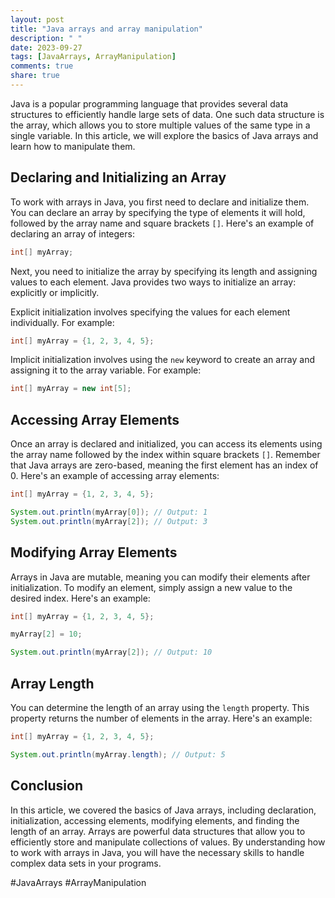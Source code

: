 ```yaml
---
layout: post
title: "Java arrays and array manipulation"
description: " "
date: 2023-09-27
tags: [JavaArrays, ArrayManipulation]
comments: true
share: true
---
```


Java is a popular programming language that provides several data structures to efficiently handle large sets of data. One such data structure is the array, which allows you to store multiple values of the same type in a single variable. In this article, we will explore the basics of Java arrays and learn how to manipulate them.

## Declaring and Initializing an Array

To work with arrays in Java, you first need to declare and initialize them. You can declare an array by specifying the type of elements it will hold, followed by the array name and square brackets `[]`. Here's an example of declaring an array of integers:

```java
int[] myArray;
```

Next, you need to initialize the array by specifying its length and assigning values to each element. Java provides two ways to initialize an array: explicitly or implicitly.

Explicit initialization involves specifying the values for each element individually. For example:

```java
int[] myArray = {1, 2, 3, 4, 5};
```

Implicit initialization involves using the `new` keyword to create an array and assigning it to the array variable. For example:

```java
int[] myArray = new int[5];
```

## Accessing Array Elements

Once an array is declared and initialized, you can access its elements using the array name followed by the index within square brackets `[]`. Remember that Java arrays are zero-based, meaning the first element has an index of 0. Here's an example of accessing array elements:

```java
int[] myArray = {1, 2, 3, 4, 5};

System.out.println(myArray[0]); // Output: 1
System.out.println(myArray[2]); // Output: 3
```

## Modifying Array Elements

Arrays in Java are mutable, meaning you can modify their elements after initialization. To modify an element, simply assign a new value to the desired index. Here's an example:

```java
int[] myArray = {1, 2, 3, 4, 5};

myArray[2] = 10;

System.out.println(myArray[2]); // Output: 10
```

## Array Length

You can determine the length of an array using the `length` property. This property returns the number of elements in the array. Here's an example:

```java
int[] myArray = {1, 2, 3, 4, 5};

System.out.println(myArray.length); // Output: 5
```

## Conclusion

In this article, we covered the basics of Java arrays, including declaration, initialization, accessing elements, modifying elements, and finding the length of an array. Arrays are powerful data structures that allow you to efficiently store and manipulate collections of values. By understanding how to work with arrays in Java, you will have the necessary skills to handle complex data sets in your programs.

#JavaArrays #ArrayManipulation